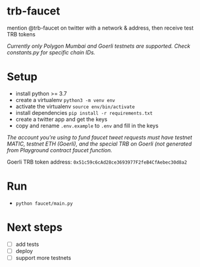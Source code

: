 # trb-faucet
mention @trb-faucet on twitter with a network &amp; address, then receive test TRB tokens

*Currently only Polygon Mumbai and Goerli testnets are supported. Check constants.py for specific chain IDs.*

# Setup
- install python >= 3.7
- create a virtualenv `python3 -m venv env`
- activate the virtualenv `source env/bin/activate`
- install dependencies `pip install -r requirements.txt`
- create a twitter app and get the keys
- copy and rename `.env.example` to `.env` and fill in the keys

*The account you're using to fund faucet tweet requests must have testnet MATIC, testnet ETH (Goerli), and the special TRB on Goerli (not generated from Playground contract faucet function.*

Goerli TRB token address: `0x51c59c6cAd28ce3693977F2feB4CfAebec30d8a2`

# Run
- `python faucet/main.py`

# Next steps
- [ ] add tests
- [ ] deploy
- [ ] support more testnets

